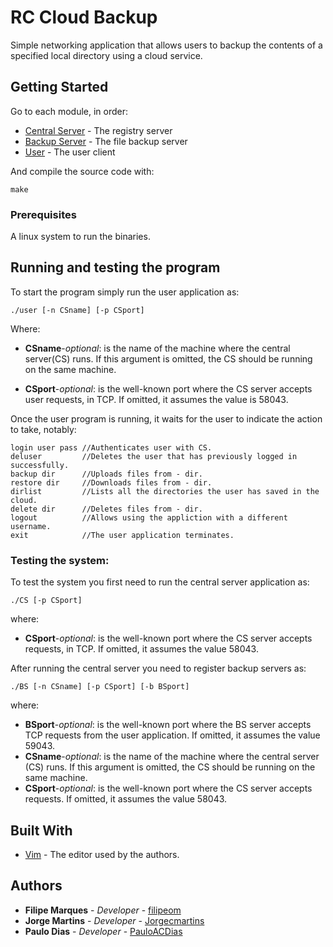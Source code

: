 # RC Cloud Backup

Simple networking application that allows users to backup the contents of a 
specified local directory using a cloud service.
## Getting Started
Go to each module, in order:

* [Central Server](central_server/) - The registry server 
* [Backup Server](backup_server/) - The file backup server
* [User](user/) - The user client

And compile the source code with:
```
make
```
### Prerequisites

A linux system to run the binaries.

## Running and testing the program

To start the program simply run the user application as:
```
./user [-n CSname] [-p CSport]
 ```
Where:
* **CSname**-*optional*: is the name of the machine where the central server(CS) runs.
If this argument is omitted, the CS should be running on the same machine.

* **CSport**-*optional*: is the well-known port where the CS server accepts user requests,
in TCP. If omitted, it assumes the value is 58043.

Once the user program is running, it waits for the user to indicate the action to take, notably:
```
login user pass //Authenticates user with CS.
deluser         //Deletes the user that has previously logged in successfully.
backup dir      //Uploads files from - dir.
restore dir     //Downloads files from - dir.
dirlist         //Lists all the directories the user has saved in the cloud.
delete dir      //Deletes files from - dir.
logout          //Allows using the appliction with a different username.
exit            //The user application terminates.
```
### Testing the system:

To test the system you first need to run the central server application as:
```
./CS [-p CSport]
```
where:
* **CSport**-*optional*: is the well-known port where the CS server accepts requests, in 
TCP. If omitted, it assumes the value 58043.

After running the central server you need to register backup servers as:
```
./BS [-n CSname] [-p CSport] [-b BSport]
```
where:
* **BSport**-*optional*: is the well-known port where the BS server accepts TCP requests 
from the user application. If omitted, it assumes the value 59043.
* **CSname**-*optional*: is the name of the machine where the central server (CS) runs.
If this argument is omitted, the CS should be running on the same machine.
* **CSport**-*optional*: is the well-known port where the CS server accepts requests. 
If omitted, it assumes the value 58043.

## Built With

* [Vim](https://www.vim.org/) - The editor used by the authors.

## Authors

* **Filipe Marques** - *Developer* - [filipeom](https://github.com/filipeom)
* **Jorge Martins** - *Developer* - [Jorgecmartins](https://github.com/Jorgecmartins)
* **Paulo Dias** - *Developer* - [PauloACDias](https://github.com/PauloACDias)

